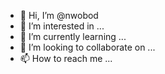 - 👋 Hi, I’m @nwobod
- 👀 I’m interested in ...
- 🌱 I’m currently learning ...
- 💞️ I’m looking to collaborate on ...
- 📫 How to reach me ...

<!---
nwobod/nwobod is a ✨ special ✨ repository because its `README.md` (this file) appears on your GitHub profile.
You can click the Preview link to take a look at your changes.
--->
